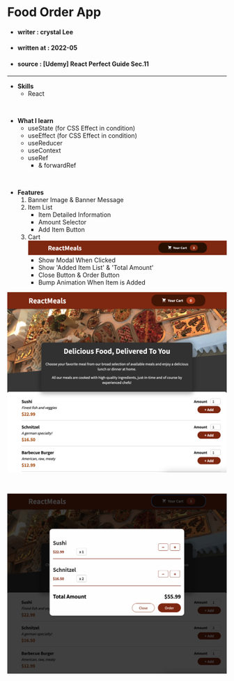# Food Order App


* #### writer : crystal Lee

* #### written at : 2022-05 

* #### source : [Udemy] React Perfect Guide Sec.11

---

* <strong>Skills</strong>
    * React 

<br>

* <strong>What I learn</strong>
    * useState  (for CSS Effect in condition)
    * useEffect  (for CSS Effect in condition)
    * useReducer 
    * useContext 
    * useRef 
        * & forwardRef 

<br>

* <strong>Features</strong>
    1. Banner Image & Banner Message
    2. Item List 
        * Item Detailed Information
        * Amount Selector
        * Add Item Button 
    3. Cart 
    ![screenshot](public/readme/readme_02.png)
        * Show Modal When Clicked
        * Show 'Added Item List' & 'Total Amount'
        * Close Button & Order Button
        * Bump Animation When Item is Added

![screenshot](public/readme/readme_01.png)

<br>

![screenshot](public/readme/readme_03.png)